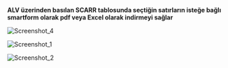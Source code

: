 **ALV üzerinden basılan SCARR tablosunda seçtiğin satırların isteğe bağlı smartform olarak pdf veya Excel olarak indirmeyi sağlar**

![Screenshot_4](https://github.com/doguner1/SAP_ABAP/assets/105864359/61b895b6-1f6a-4883-ad9f-43270e615c63)

![Screenshot_1](https://github.com/doguner1/SAP_ABAP/assets/105864359/ac5a3ef3-1cff-4a48-bb5d-1ddd1cc41c09)

![Screenshot_2](https://github.com/doguner1/SAP_ABAP/assets/105864359/fdec4388-2a6a-435e-bcf1-57071af6d9f1)

